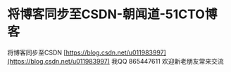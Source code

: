 # 将博客同步至CSDN-朝闻道-51CTO博客
将博客同步至CSDN
[https://blog.csdn.net/u011983997](https://blog.csdn.net/u011983997)
我QQ 865447611 欢迎新老朋友常来交流
